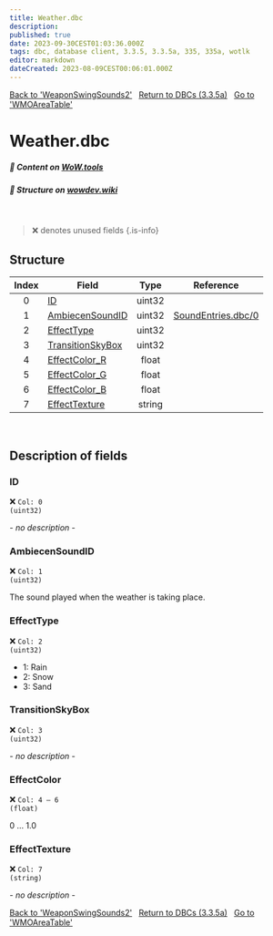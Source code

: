 ```yaml
---
title: Weather.dbc
description:
published: true
date: 2023-09-30CEST01:03:36.000Z
tags: dbc, database client, 3.3.5, 3.3.5a, 335, 335a, wotlk
editor: markdown
dateCreated: 2023-08-09CEST00:06:01.000Z
---
```

<a href="https://trinitycore.info/files/DBC/335/weaponswingsounds2" class="mt-5 v-btn v-btn--depressed v-btn--flat v-btn--outlined theme--light v-size--default darkblue--text text--lighten-3"><span class="v-btn__content"><i aria-hidden="true" class="v-icon notranslate v-icon--left mdi mdi-arrow-left theme--light"></i><span>Back to 'WeaponSwingSounds2'</span></span></a>&nbsp;&nbsp;&nbsp;<a href="https://trinitycore.info/files/DBC/335/home" class="mt-5 v-btn v-btn--depressed v-btn--flat v-btn--outlined theme--light v-size--default darkblue--text text--lighten-3"><span class="v-btn__content"><i aria-hidden="true" class="v-icon notranslate v-icon--left mdi mdi-home-outline theme--light"></i><span>Return to DBCs (3.3.5a)</span></span></a>&nbsp;&nbsp;&nbsp;<a href="https://trinitycore.info/files/DBC/335/wmoareatable" class="mt-5 v-btn v-btn--depressed v-btn--flat v-btn--outlined theme--light v-size--default darkblue--text text--lighten-3"><span class="v-btn__content"><span>Go to 'WMOAreaTable'</span><i aria-hidden="true" class="v-icon notranslate v-icon--right mdi mdi-arrow-right theme--light"></i></span></a>

# Weather.dbc
##### :open_book: Content on [WoW.tools](https://wow.tools/dbc/?dbc=weather&build=3.3.5.12340)
##### :pencil: Structure on [wowdev.wiki](https://wowdev.wiki/DB/Weather)
&nbsp;

> :x: denotes unused fields
{.is-info}


## Structure

| Index | Field | Type | Reference |
| :---: | --- | :---: | --- |
| 0 | [ID](#id) | uint32 |  |
| 1 | [AmbiecenSoundID](#ambiecensoundid) | uint32 | [SoundEntries.dbc/0](/files/DBC/335/soundentries#id) |
| 2 | [EffectType](#effecttype) | uint32 |  |
| 3 | [TransitionSkyBox](#transitionskybox) | uint32 |  |
| 4 | [EffectColor_R](#effectcolor) | float |  |
| 5 | [EffectColor_G](#effectcolor) | float |  |
| 6 | [EffectColor_B](#effectcolor) | float |  |
| 7 | [EffectTexture](#effecttexture) | string |  |
&nbsp;
## Description of fields

### ID
:x: <code>Col: 0 (uint32)</code>

*- no description -*
&nbsp;

### AmbiecenSoundID
:x: <code>Col: 1 (uint32)</code>

The sound played when the weather is taking place.
&nbsp;

### EffectType
:x: <code>Col: 2 (uint32)</code>

* 1: Rain
* 2: Snow
* 3: Sand
&nbsp;

### TransitionSkyBox
:x: <code>Col: 3 (uint32)</code>

*- no description -*
&nbsp;

### EffectColor
:x: <code>Col: 4 &ndash; 6 (float)</code>

0 … 1.0
&nbsp;

### EffectTexture
:x: <code>Col: 7 (string)</code>

*- no description -*
&nbsp;

<a href="https://trinitycore.info/files/DBC/335/weaponswingsounds2" class="mt-5 v-btn v-btn--depressed v-btn--flat v-btn--outlined theme--light v-size--default darkblue--text text--lighten-3"><span class="v-btn__content"><i aria-hidden="true" class="v-icon notranslate v-icon--left mdi mdi-arrow-left theme--light"></i><span>Back to 'WeaponSwingSounds2'</span></span></a>&nbsp;&nbsp;&nbsp;<a href="https://trinitycore.info/files/DBC/335/home" class="mt-5 v-btn v-btn--depressed v-btn--flat v-btn--outlined theme--light v-size--default darkblue--text text--lighten-3"><span class="v-btn__content"><i aria-hidden="true" class="v-icon notranslate v-icon--left mdi mdi-home-outline theme--light"></i><span>Return to DBCs (3.3.5a)</span></span></a>&nbsp;&nbsp;&nbsp;<a href="https://trinitycore.info/files/DBC/335/wmoareatable" class="mt-5 v-btn v-btn--depressed v-btn--flat v-btn--outlined theme--light v-size--default darkblue--text text--lighten-3"><span class="v-btn__content"><span>Go to 'WMOAreaTable'</span><i aria-hidden="true" class="v-icon notranslate v-icon--right mdi mdi-arrow-right theme--light"></i></span></a>
